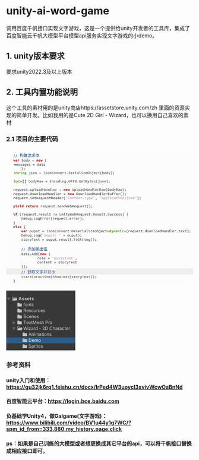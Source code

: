 # unity-ai-word-game
调用百度千帆接口实现文字游戏，这是一个提供给unity开发者的工具库，集成了百度智能云千帆大模型平台模型api服务实现文字游戏的小demo。
## 1. unity版本要求

要求unity2022.3及以上版本

## 2. 工具内置功能说明
这个工具的素材用的是unity商店https://assetstore.unity.com/zh
里面的资源实现的简单开发。比如我用的是Cute 2D Girl - Wizard，也可以换用自己喜欢的素材

### 2.1 项目的主要代码
![image](https://github.com/misener7/unity-ai-word-game/blob/main/%E6%8E%A5%E5%8F%A3%E8%B0%83%E7%94%A8.png)

![image](https://github.com/misener7/unity-ai-word-game/blob/main/%E9%A1%B9%E7%9B%AE%E7%9B%AE%E5%BD%95.png)

### 参考资料
#### unity入门和使用：https://gu32jk6rq1.feishu.cn/docx/IrPed4W3uoycl3xvivWcwOaBnNd
#### 百度智能云平台：https://login.bce.baidu.com
#### 负基础学Unity4，做Galgame(文字游戏)：https://www.bilibili.com/video/BV1u44y1g7WC/?spm_id_from=333.880.my_history.page.click

#### ps：如果是自己训练的大模型或者想更换成其它平台的api，可以将千帆接口替换成相应接口即可。


